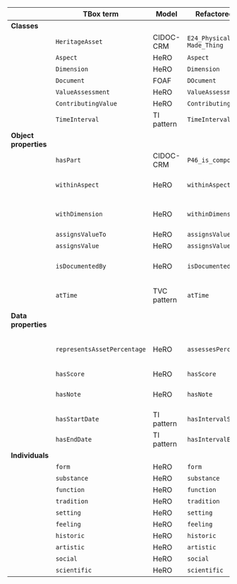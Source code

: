 |                       | **TBox term**               | **Model**   | **Refactored term**             | **Full URI**                                                                       | **Note**                                                    |
|-----------------------|-----------------------------|-------------|---------------------------------|------------------------------------------------------------------------------------|--------------------------------------------------------------|
| **Classes**             |                             |             |                                 |                                                                                    |                                                              |
|                       | `HeritageAsset`             | CIDOC-CRM   | `E24_Physical_Human-Made_Thing` | http://www.cidoc-crm.org/cidoc-crm/E24_Physical_Human-Made_Thing                   |                                                              |
|                       | `Aspect`                    | HeRO        | `Aspect`                        | http://purl.org/sirius/ontology/hero/Aspect                                        |                                                              |
|                       | `Dimension`                 | HeRO        | `Dimension`                     | http://purl.org/sirius/ontology/hero/Dimension                                     |                                                              |
|                       | `Document`                  | FOAF         | `DOcument`                         | http://xmlns.com/foaf/0.1/Document                                                                                   |  |
|                       | `ValueAssessment`           | HeRO        | `ValueAssessment`               | http://purl.org/sirius/ontology/hero/ValueAssessment                               |                                                              |
|                       | `ContributingValue`         | HeRO        | `ContributingValue`             | http://purl.org/sirius/ontology/hero/ContributingValue                             |                                                              |
|                       | `TimeInterval`              | TI pattern  | `TimeInterval`                  | http://www.ontologydesignpatterns.org/cp/owl/timeinterval.owl#TimeInterval         |                                                              |
| **Object properties** |                             |             |                                 |                                                                                    |                                                              |
|                       | `hasPart`                   | CIDOC-CRM   | `P46_is_composed_of`            | http://www.cidoc-crm.org/cidoc-crm/P46_is_composed_of                              |                                                              |
|                       | `withinAspect`              | HeRO        | `withinAspect`                  | http://purl.org/sirius/ontology/hero/withinAspect                                  | FIX: changed domain (~~`ContributingValue`~~ -> `ValueAssessment`)                                                             |
|                       | `withDimension`             | HeRO        | `withinDimension`                 | http://purl.org/sirius/ontology/hero/withinDimension                                 |  FIX: changed domain (~~`ContributingValue`~~ -> `ValueAssessment`)                                                            |
|                       | `assignsValueTo`            | HeRO        | `assignsValueTo`                | http://purl.org/sirius/ontology/hero/assignsValueTo                                |                                                              |
|                       | `assignsValue`              | HeRO        | `assignsValue`                  | http://purl.org/sirius/ontology/hero/assignsValue                                  |                                                              |
|                       | `isDocumentedBy`            | HeRO        | `isDocumentedBy`                | http://purl.org/sirius/ontology/hero/isDocumentedBy                                | FIX: changed domain (~~`ContributingValue`~~ -> `ValueAssessment`)                                                             |
|                       | `atTime`                    | TVC pattern | `atTime`                        | http://purl.org/spar/tvc/atTime                                                    | FIX: changed domain (~~`ContributingValue`~~ -> `ValueAssessment`)                                                             |
| **Data properties**   |                             |             |                                 |                                                                                    |                                                              |
|                       | `representsAssetPercentage` | HeRO        | `assessesPercentage`     | http://purl.org/sirius/ontology/hero/assessesPercentage                     | FIX: changed domain (~~`E24_Physical_Human-Made_Thing`~~ -> `ValueAssessment`)                                                             |
|                       | `hasScore`                  | HeRO        | `hasScore`                      | http://purl.org/sirius/ontology/hero/hasScore                                      |                                                              |
|                       | `hasNote`                   | HeRO        | `hasNote`                       | http://purl.org/sirius/ontology/hero/hasNote                                       | FIX: changed domain (~~`ContributingValue`~~ -> `ValueAssessment`)                                                              |
|                       | `hasStartDate`              | TI pattern  | `hasIntervalStartDate`          | http://www.ontologydesignpatterns.org/cp/owl/timeinterval.owl#hasIntervalStartDate |                                                              |
|                       | `hasEndDate`                | TI pattern  | `hasIntervalEndDate`            | http://www.ontologydesignpatterns.org/cp/owl/timeinterval.owl#hasIntervalEndDate   |                                                              |
| **Individuals**       |                             |             |                                 |                                                                                    |                                                              |
|                       | `form`                      | HeRO        | `form`                          | http://purl.org/sirius/ontology/hero/form                                          |                                                              |
|                       | `substance`                 | HeRO        | `substance`                     | http://purl.org/sirius/ontology/hero/substance                                     |                                                              |
|                       | `function`                  | HeRO        | `function`                      | http://purl.org/sirius/ontology/hero/function                                      |                                                              |
|                       | `tradition`                 | HeRO        | `tradition`                     | http://purl.org/sirius/ontology/hero/tradition                                     |                                                              |
|                       | `setting`                   | HeRO        | `setting`                       | http://purl.org/sirius/ontology/hero/setting                                       |                                                              |
|                       | `feeling`                   | HeRO        | `feeling`                       | http://purl.org/sirius/ontology/hero/feeling                                       |                                                              |
|                       | `historic`                  | HeRO        | `historic`                      | http://purl.org/sirius/ontology/hero/historical                                    |                                                              |
|                       | `artistic`                  | HeRO        | `artistic`                      | http://purl.org/sirius/ontology/hero/artistic                                      |                                                              |
|                       | `social`                    | HeRO        | `social`                        | http://purl.org/sirius/ontology/hero/social                                        |                                                              |
|                       | `scientific`                | HeRO        | `scientific`                    | http://purl.org/sirius/ontology/hero/scientific                                    |                                                              |